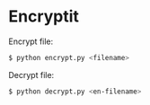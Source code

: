 # Encryptit
Encrypt file:
```sh
$ python encrypt.py <filename>
```
Decrypt file:
```sh
$ python decrypt.py <en-filename>
```
